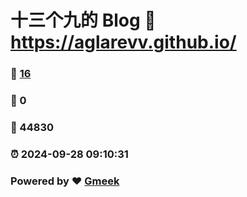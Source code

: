 # 十三个九的 Blog :link: https://aglarevv.github.io/ 
### :page_facing_up: [16](https://aglarevv.github.io//tag.html) 
### :speech_balloon: 0 
### :hibiscus: 44830 
### :alarm_clock: 2024-09-28 09:10:31 
### Powered by :heart: [Gmeek](https://github.com/Meekdai/Gmeek)
